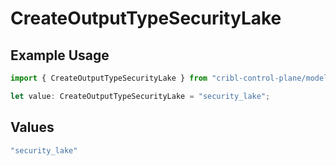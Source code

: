 # CreateOutputTypeSecurityLake

## Example Usage

```typescript
import { CreateOutputTypeSecurityLake } from "cribl-control-plane/models/operations";

let value: CreateOutputTypeSecurityLake = "security_lake";
```

## Values

```typescript
"security_lake"
```